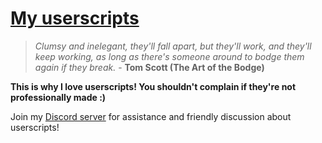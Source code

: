 # [My userscripts](https://hakorr.github.io/Userscripts/)

> *Clumsy and inelegant, they'll fall apart, but they'll work, and they'll keep working, as long as there's someone around to bodge them again if they break.* - **Tom Scott (The Art of the Bodge)**

**This is why I love userscripts! You shouldn't complain if they're not professionally made :)**

Join my [Discord server](https://hakorr.github.io/Userscripts/community/invite) for assistance and friendly discussion about userscripts!
